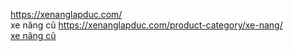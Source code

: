 https://xenanglapduc.com/
<br> xe nâng cũ https://xenanglapduc.com/product-category/xe-nang/
<br> <a href="https://xenanglapduc.com/product-category/xe-nang/"> xe nâng cũ</a>

